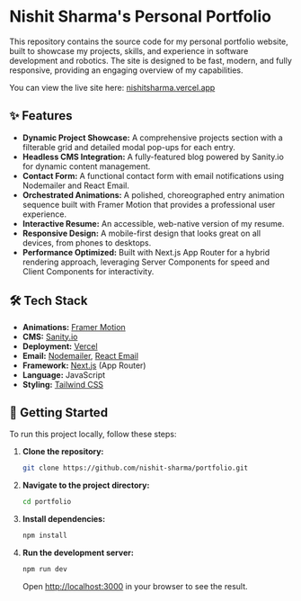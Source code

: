 # Nishit Sharma's Personal Portfolio

This repository contains the source code for my personal portfolio website, built to showcase my projects, skills, and experience in software development and robotics. The site is designed to be fast, modern, and fully responsive, providing an engaging overview of my capabilities.

You can view the live site here: [nishitsharma.vercel.app](https://nishitsharma.vercel.app/)

## ✨ Features

-   **Dynamic Project Showcase:** A comprehensive projects section with a filterable grid and detailed modal pop-ups for each entry.
-   **Headless CMS Integration:** A fully-featured blog powered by Sanity.io for dynamic content management.
-   **Contact Form:** A functional contact form with email notifications using Nodemailer and React Email.
-   **Orchestrated Animations:** A polished, choreographed entry animation sequence built with Framer Motion that provides a professional user experience.
-   **Interactive Resume:** An accessible, web-native version of my resume.
-   **Responsive Design:** A mobile-first design that looks great on all devices, from phones to desktops.
-   **Performance Optimized:** Built with Next.js App Router for a hybrid rendering approach, leveraging Server Components for speed and Client Components for interactivity.

## 🛠️ Tech Stack

-   **Animations:** [Framer Motion](https://www.framer.com/motion/)
-   **CMS:** [Sanity.io](https://www.sanity.io/)
-   **Deployment:** [Vercel](https://vercel.com/)
-   **Email:** [Nodemailer](https://nodemailer.com/), [React Email](https://react.email/)
-   **Framework:** [Next.js](https://nextjs.org/) (App Router)
-   **Language:** JavaScript
-   **Styling:** [Tailwind CSS](https://tailwindcss.com/)

## 🚀 Getting Started

To run this project locally, follow these steps:

1.  **Clone the repository:**
    ```bash
    git clone https://github.com/nishit-sharma/portfolio.git
    ```

2.  **Navigate to the project directory:**
    ```bash
    cd portfolio
    ```

3.  **Install dependencies:**
    ```bash
    npm install
    ```

4.  **Run the development server:**
    ```bash
    npm run dev
    ```

    Open [http://localhost:3000](http://localhost:3000) in your browser to see the result.